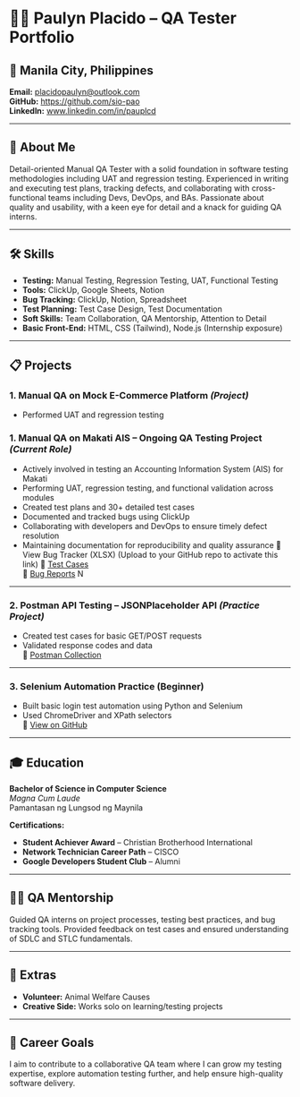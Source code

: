 # 👩‍💻 Paulyn Placido – QA Tester Portfolio

## 📍 Manila City, Philippines  
**Email:** placidopaulyn@outlook.com  
**GitHub:** https://github.com/sio-pao  
**LinkedIn:** www.linkedin.com/in/pauplcd  

---

## 🧩 About Me

Detail-oriented Manual QA Tester with a solid foundation in software testing methodologies including UAT and regression testing. Experienced in writing and executing test plans, tracking defects, and collaborating with cross-functional teams including Devs, DevOps, and BAs. Passionate about quality and usability, with a keen eye for detail and a knack for guiding QA interns.

---

## 🛠️ Skills

- **Testing:** Manual Testing, Regression Testing, UAT, Functional Testing  
- **Tools:** ClickUp, Google Sheets, Notion  
- **Bug Tracking:** ClickUp, Notion, Spreadsheet  
- **Test Planning:** Test Case Design, Test Documentation  
- **Soft Skills:** Team Collaboration, QA Mentorship, Attention to Detail  
- **Basic Front-End:** HTML, CSS (Tailwind), Node.js (Internship exposure)

---

## 📋 Projects

### 1. **Manual QA on Mock E-Commerce Platform** *(Project)*  
- Performed UAT and regression testing  


### 1. **Manual QA on Makati AIS – Ongoing QA Testing Project** *(Current Role)*
- Actively involved in testing an Accounting Information System (AIS) for Makati
- Performing UAT, regression testing, and functional validation across modules
- Created test plans and 30+ detailed test cases  
- Documented and tracked bugs using ClickUp  
- Collaborating with developers and DevOps to ensure timely defect resolution
- Maintaining documentation for reproducibility and quality assurance
🔗 View Bug Tracker (XLSX) (Upload to your GitHub repo to activate this link)
🔗 [Test Cases](https://drive.google.com/drive/folders/19JEqcOltDm4wKOneucH23VQHr0wx4Xwc?usp=sharing)  
🔗 [Bug Reports](https://drive.google.com/file/d/1lUc6T3OtS7CbyaN0tTWc86UQPZOiovFa/view?usp=sharing)
N
---

### 2. **Postman API Testing – JSONPlaceholder API** *(Practice Project)*  
- Created test cases for basic GET/POST requests  
- Validated response codes and data  
🔗 [Postman Collection](https://www.postman.com)

---

### 3. **Selenium Automation Practice (Beginner)**  
- Built basic login test automation using Python and Selenium  
- Used ChromeDriver and XPath selectors  
🔗 [View on GitHub](https://github.com/yourusername/selenium-practice)

---

## 🎓 Education

**Bachelor of Science in Computer Science**  
*Magna Cum Laude*  
Pamantasan ng Lungsod ng Maynila

**Certifications:**
- **Student Achiever Award** – Christian Brotherhood International  
- **Network Technician Career Path** – CISCO  
- **Google Developers Student Club** – Alumni

---

## 👩‍🏫 QA Mentorship

Guided QA interns on project processes, testing best practices, and bug tracking tools. Provided feedback on test cases and ensured understanding of SDLC and STLC fundamentals.

---

## 🐾 Extras

- **Volunteer:** Animal Welfare Causes  
- **Creative Side:** Works solo on learning/testing projects  

---

## 📌 Career Goals

I aim to contribute to a collaborative QA team where I can grow my testing expertise, explore automation testing further, and help ensure high-quality software delivery.


